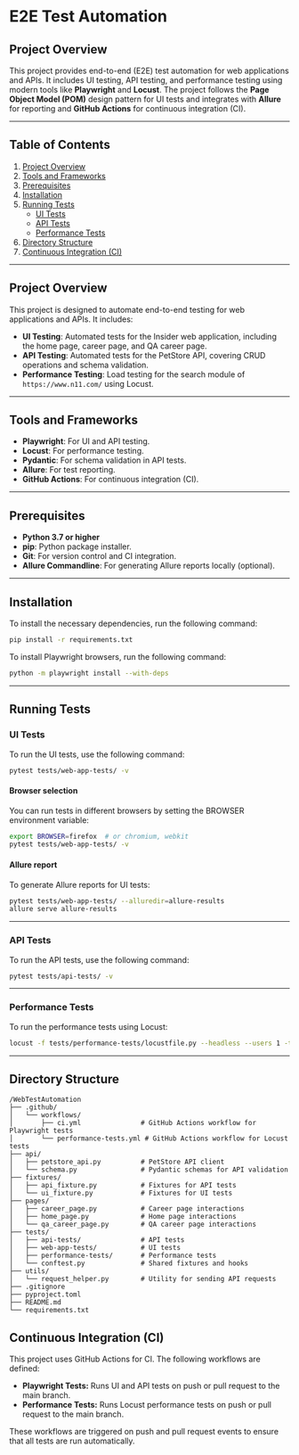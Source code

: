 # E2E Test Automation

## Project Overview
This project provides end-to-end (E2E) test automation for web applications and APIs. It includes UI testing, API testing, and performance testing using modern tools like **Playwright** and **Locust**. The project follows the **Page Object Model (POM)** design pattern for UI tests and integrates with **Allure** for reporting and **GitHub Actions** for continuous integration (CI).

---
## **Table of Contents**
1. [Project Overview](#project-overview)
2. [Tools and Frameworks](#tools-and-frameworks)
3. [Prerequisites](#prerequisites)
4. [Installation](#installation)
5. [Running Tests](#running-tests)
   - [UI Tests](#ui-tests)
   - [API Tests](#api-tests)
   - [Performance Tests](#performance-tests)
6. [Directory Structure](#directory-structure)
7. [Continuous Integration (CI)](#continuous-integration-ci)
---

## **Project Overview**
This project is designed to automate end-to-end testing for web applications and APIs. It includes:
- **UI Testing**: Automated tests for the Insider web application, including the home page, career page, and QA career page.
- **API Testing**: Automated tests for the PetStore API, covering CRUD operations and schema validation.
- **Performance Testing**: Load testing for the search module of `https://www.n11.com/` using Locust.

---
## **Tools and Frameworks**
- **Playwright**: For UI and API testing.
- **Locust**: For performance testing.
- **Pydantic**: For schema validation in API tests.
- **Allure**: For test reporting.
- **GitHub Actions**: For continuous integration (CI).

---

## **Prerequisites**
- **Python 3.7 or higher**
- **pip**: Python package installer.
- **Git**: For version control and CI integration.
- **Allure Commandline**: For generating Allure reports locally (optional).

---

## Installation
To install the necessary dependencies, run the following command:
```bash
pip install -r requirements.txt
```
To install Playwright browsers, run the following command:
```bash
python -m playwright install --with-deps
```
---
## Running Tests
### UI Tests
To run the UI tests, use the following command:
```bash
pytest tests/web-app-tests/ -v
```

#### Browser selection
You can run tests in different browsers by setting the BROWSER environment variable:
```bash
export BROWSER=firefox  # or chromium, webkit
pytest tests/web-app-tests/ -v
```

#### Allure report
To generate Allure reports for UI tests:
```bash
pytest tests/web-app-tests/ --alluredir=allure-results
allure serve allure-results
```
---
### API Tests
To run the API tests, use the following command:
```bash
pytest tests/api-tests/ -v
```
---
### Performance Tests
To run the performance tests using Locust:
```bash
locust -f tests/performance-tests/locustfile.py --headless --users 1 -t 10s -H https://www.n11.com --html test-results/report.html
```
---
## Directory Structure
```
/WebTestAutomation
├── .github/
│   └── workflows/
│       ├── ci.yml               # GitHub Actions workflow for Playwright tests
│       └── performance-tests.yml # GitHub Actions workflow for Locust tests
├── api/
│   ├── petstore_api.py          # PetStore API client
│   └── schema.py                # Pydantic schemas for API validation
├── fixtures/
│   ├── api_fixture.py           # Fixtures for API tests
│   └── ui_fixture.py            # Fixtures for UI tests
├── pages/
│   ├── career_page.py           # Career page interactions
│   ├── home_page.py             # Home page interactions
│   └── qa_career_page.py        # QA career page interactions
├── tests/
│   ├── api-tests/               # API tests
│   ├── web-app-tests/           # UI tests
│   ├── performance-tests/       # Performance tests
│   └── conftest.py              # Shared fixtures and hooks
├── utils/
│   └── request_helper.py        # Utility for sending API requests
├── .gitignore
├── pyproject.toml
├── README.md
└── requirements.txt
```

## Continuous Integration (CI)
This project uses GitHub Actions for CI. The following workflows are defined:
- **Playwright Tests:** Runs UI and API tests on push or pull request to the main branch.
- **Performance Tests:** Runs Locust performance tests on push or pull request to the main branch.

These workflows are triggered on push and pull request events to ensure that all tests are run automatically.
